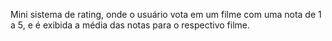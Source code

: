 Mini sistema de rating, onde o usuário vota em um filme com uma nota de 1 a 5, e é exibida a média das notas para o respectivo filme.